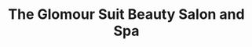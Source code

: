 ---
title: "The Glomour Suit Beauty Salon and Spa"
url: /bengaluru/the-glomour-suit-beauty-salon-and-spa/
shop: Kosmetik
---